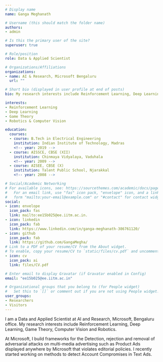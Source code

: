 ```yaml
---
# Display name
name: Ganga Meghanath

# Username (this should match the folder name)
authors:
- admin

# Is this the primary user of the site?
superuser: true

# Role/position
role: Data & Applied Scientist

# Organizations/Affiliations
organizations:
- name: AI & Research, Microsoft Bengaluru
  url: ""

# Short bio (displayed in user profile at end of posts)
bio: My research interests include Reinforcement Learning, Deep Learning, Game Theory, Vision & Robotics.

interests:
- Reinforcement Learning
- Deep Learning
- Game Theory
- Robotics & Computer Vision

education:
  courses:
  - course: B.Tech in Electrical Engineering
    institution: Indian Institute of Technology, Madras
    <!-- year: 2019 -->
  - course: AISSCE, CBSE (XII)
    institution: Chinmaya Vidyalaya, Vaduhala
    <!-- year: 2009 -->
  - course: AISEE, CBSE (X)
    institution: Talent Public School, Njarakkal
    <!-- year: 2008 -->

# Social/Academic Networking
# For available icons, see: https://sourcethemes.com/academic/docs/page-builder/#icons
#   For an email link, use "fas" icon pack, "envelope" icon, and a link in the
#   form "mailto:your-email@example.com" or "#contact" for contact widget.
social:
- icon: envelope
  icon_pack: fas
  link: mailto:ee15b025@ee.iitm.ac.in.
- icon: linkedin
  icon_pack: fab
  link: https://www.linkedin.com/in/ganga-meghanath-386761120/
- icon: github
  icon_pack: fab
  link: https://github.com/GangaMegha/
# Link to a PDF of your resume/CV from the About widget.
# To enable, copy your resume/CV to `static/files/cv.pdf` and uncomment the lines below.
- icon: cv
  icon_pack: ai
  link: files/CV.pdf

# Enter email to display Gravatar (if Gravatar enabled in Config)
email: "ee15b025@ee.iitm.ac.in"

# Organizational groups that you belong to (for People widget)
#   Set this to `[]` or comment out if you are not using People widget.
user_groups:
- Researchers
- Visitors
---
```


I am a Data and Applied Scientist at AI and Research, Microsoft, Bengaluru office. My research interests include Reinforcement Learning, Deep Learning, Game Theory, Computer Vision and Robotics. 

At Microsoft, I build frameworks for the Detection, rejection and removal of adversarial attacks on multi-media advertising such as Product Ads displayed anywhere by Microsoft that violates editorial policies. I recently started working on methods to detect Account Compromises in Text Ads.
